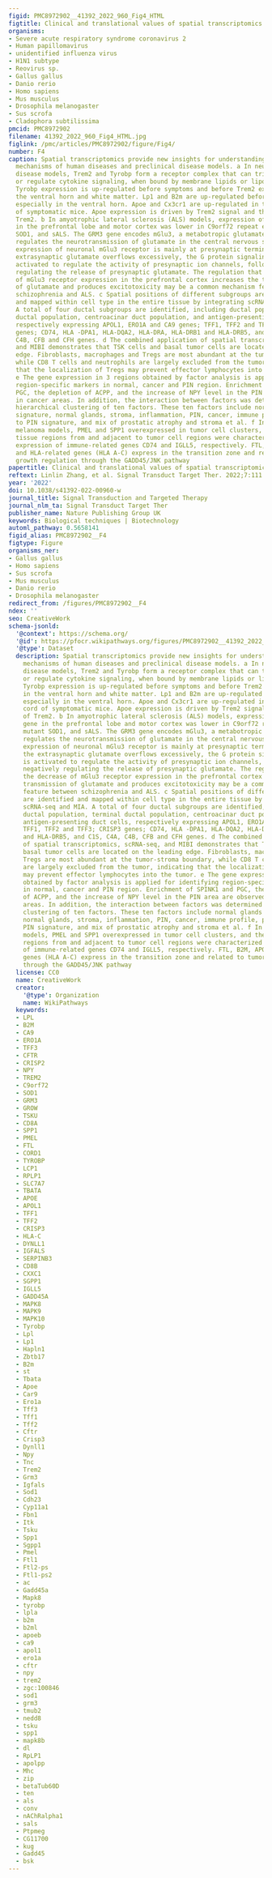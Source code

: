 ```yaml
---
figid: PMC8972902__41392_2022_960_Fig4_HTML
figtitle: Clinical and translational values of spatial transcriptomics
organisms:
- Severe acute respiratory syndrome coronavirus 2
- Human papillomavirus
- unidentified influenza virus
- H1N1 subtype
- Reovirus sp.
- Gallus gallus
- Danio rerio
- Homo sapiens
- Mus musculus
- Drosophila melanogaster
- Sus scrofa
- Cladophora subtilissima
pmcid: PMC8972902
filename: 41392_2022_960_Fig4_HTML.jpg
figlink: /pmc/articles/PMC8972902/figure/Fig4/
number: F4
caption: Spatial transcriptomics provide new insights for understanding molecular
  mechanisms of human diseases and preclinical disease models. a In neurodegenerative
  disease models, Trem2 and Tyrobp form a receptor complex that can trigger phagocytosis
  or regulate cytokine signaling, when bound by membrane lipids or lipoprotein complexes.
  Tyrobp expression is up-regulated before symptoms and before Trem2 expression in
  the ventral horn and white matter. Lp1 and B2m are up-regulated before symptoms,
  especially in the ventral horn. Apoe and Cx3cr1 are up-regulated in the spinal cord
  of symptomatic mice. Apoe expression is driven by Trem2 signal and the ligand of
  Trem2. b In amyotrophic lateral sclerosis (ALS) models, expression of GRM3 gene
  in the prefrontal lobe and motor cortex was lower in C9orf72 repeat expansion, mutant
  SOD1, and sALS. The GRM3 gene encodes mGlu3, a metabotropic glutamate receptor,
  regulates the neurotransmission of glutamate in the central nervous system. The
  expression of neuronal mGlu3 receptor is mainly at presynaptic terminals. When the
  extrasynaptic glutamate overflows excessively, the G protein signaling cascade is
  activated to regulate the activity of presynaptic ion channels, followed by negatively
  regulating the release of presynaptic glutamate. The regulation that the decrease
  of mGlu3 receptor expression in the prefrontal cortex increases the transmission
  of glutamate and produces excitotoxicity may be a common mechanism feature between
  schizophrenia and ALS. c Spatial positions of different subgroups are identified
  and mapped within cell type in the entire tissue by integrating scRNA-seq and MIA.
  A total of four ductal subgroups are identified, including ductal population, terminal
  ductal population, centroacinar duct population, and antigen-presenting duct cells,
  respectively expressing APOL1, ERO1A and CA9 genes; TFF1, TFF2 and TFF3; CRISP3
  genes; CD74, HLA -DPA1, HLA-DQA2, HLA-DRA, HLA-DRB1 and HLA-DRB5, and C1S, C4A,
  C4B, CFB and CFH genes. d The combined application of spatial transcriptomics, scRNA-seq,
  and MIBI demonstrates that TSK cells and basal tumor cells are located on the leading
  edge. Fibroblasts, macrophages and Tregs are most abundant at the tumor-stroma boundary,
  while CD8 T cells and neutrophils are largely excluded from the tumor, indicating
  that the localization of Tregs may prevent effector lymphocytes into the tumor.
  e The gene expression in 3 regions obtained by factor analysis is applied for identifying
  region-specific markers in normal, cancer and PIN region. Enrichment of SPINK1 and
  PGC, the depletion of ACPP, and the increase of NPY level in the PIN area are observed
  in cancer areas. In addition, the interaction between factors was determined by
  hierarchical clustering of ten factors. These ten factors include normal glands
  signature, normal glands, stroma, inflammation, PIN, cancer, immune profile, proximity
  to PIN signature, and mix of prostatic atrophy and stroma et al. f In malignant
  melanoma models, PMEL and SPP1 overexpressed in tumor cell clusters, and the lymphoid
  tissue regions from and adjacent to tumor cell regions were characterized by the
  expression of immune-related genes CD74 and IGLL5, respectively. FTL, B2M, APOE
  and HLA-related genes (HLA A-C) express in the transition zone and related to tumor
  growth regulation through the GADD45/JNK pathway
papertitle: Clinical and translational values of spatial transcriptomics.
reftext: Linlin Zhang, et al. Signal Transduct Target Ther. 2022;7:111.
year: '2022'
doi: 10.1038/s41392-022-00960-w
journal_title: Signal Transduction and Targeted Therapy
journal_nlm_ta: Signal Transduct Target Ther
publisher_name: Nature Publishing Group UK
keywords: Biological techniques | Biotechnology
automl_pathway: 0.5658141
figid_alias: PMC8972902__F4
figtype: Figure
organisms_ner:
- Gallus gallus
- Homo sapiens
- Sus scrofa
- Mus musculus
- Danio rerio
- Drosophila melanogaster
redirect_from: /figures/PMC8972902__F4
ndex: ''
seo: CreativeWork
schema-jsonld:
  '@context': https://schema.org/
  '@id': https://pfocr.wikipathways.org/figures/PMC8972902__41392_2022_960_Fig4_HTML.html
  '@type': Dataset
  description: Spatial transcriptomics provide new insights for understanding molecular
    mechanisms of human diseases and preclinical disease models. a In neurodegenerative
    disease models, Trem2 and Tyrobp form a receptor complex that can trigger phagocytosis
    or regulate cytokine signaling, when bound by membrane lipids or lipoprotein complexes.
    Tyrobp expression is up-regulated before symptoms and before Trem2 expression
    in the ventral horn and white matter. Lp1 and B2m are up-regulated before symptoms,
    especially in the ventral horn. Apoe and Cx3cr1 are up-regulated in the spinal
    cord of symptomatic mice. Apoe expression is driven by Trem2 signal and the ligand
    of Trem2. b In amyotrophic lateral sclerosis (ALS) models, expression of GRM3
    gene in the prefrontal lobe and motor cortex was lower in C9orf72 repeat expansion,
    mutant SOD1, and sALS. The GRM3 gene encodes mGlu3, a metabotropic glutamate receptor,
    regulates the neurotransmission of glutamate in the central nervous system. The
    expression of neuronal mGlu3 receptor is mainly at presynaptic terminals. When
    the extrasynaptic glutamate overflows excessively, the G protein signaling cascade
    is activated to regulate the activity of presynaptic ion channels, followed by
    negatively regulating the release of presynaptic glutamate. The regulation that
    the decrease of mGlu3 receptor expression in the prefrontal cortex increases the
    transmission of glutamate and produces excitotoxicity may be a common mechanism
    feature between schizophrenia and ALS. c Spatial positions of different subgroups
    are identified and mapped within cell type in the entire tissue by integrating
    scRNA-seq and MIA. A total of four ductal subgroups are identified, including
    ductal population, terminal ductal population, centroacinar duct population, and
    antigen-presenting duct cells, respectively expressing APOL1, ERO1A and CA9 genes;
    TFF1, TFF2 and TFF3; CRISP3 genes; CD74, HLA -DPA1, HLA-DQA2, HLA-DRA, HLA-DRB1
    and HLA-DRB5, and C1S, C4A, C4B, CFB and CFH genes. d The combined application
    of spatial transcriptomics, scRNA-seq, and MIBI demonstrates that TSK cells and
    basal tumor cells are located on the leading edge. Fibroblasts, macrophages and
    Tregs are most abundant at the tumor-stroma boundary, while CD8 T cells and neutrophils
    are largely excluded from the tumor, indicating that the localization of Tregs
    may prevent effector lymphocytes into the tumor. e The gene expression in 3 regions
    obtained by factor analysis is applied for identifying region-specific markers
    in normal, cancer and PIN region. Enrichment of SPINK1 and PGC, the depletion
    of ACPP, and the increase of NPY level in the PIN area are observed in cancer
    areas. In addition, the interaction between factors was determined by hierarchical
    clustering of ten factors. These ten factors include normal glands signature,
    normal glands, stroma, inflammation, PIN, cancer, immune profile, proximity to
    PIN signature, and mix of prostatic atrophy and stroma et al. f In malignant melanoma
    models, PMEL and SPP1 overexpressed in tumor cell clusters, and the lymphoid tissue
    regions from and adjacent to tumor cell regions were characterized by the expression
    of immune-related genes CD74 and IGLL5, respectively. FTL, B2M, APOE and HLA-related
    genes (HLA A-C) express in the transition zone and related to tumor growth regulation
    through the GADD45/JNK pathway
  license: CC0
  name: CreativeWork
  creator:
    '@type': Organization
    name: WikiPathways
  keywords:
  - LPL
  - B2M
  - CA9
  - ERO1A
  - TFF3
  - CFTR
  - CRISP2
  - NPY
  - TREM2
  - C9orf72
  - SOD1
  - GRM3
  - GROW
  - TSKU
  - CD8A
  - SPP1
  - PMEL
  - FTL
  - CORD1
  - TYROBP
  - LCP1
  - RPLP1
  - SLC7A7
  - TBATA
  - APOE
  - APOL1
  - TFF1
  - TFF2
  - CRISP3
  - HLA-C
  - DYNLL1
  - IGFALS
  - SERPINB3
  - CD8B
  - CXXC1
  - SGPP1
  - IGLL5
  - GADD45A
  - MAPK8
  - MAPK9
  - MAPK10
  - Tyrobp
  - Lpl
  - Lp1
  - Hapln1
  - Zbtb17
  - B2m
  - st
  - Tbata
  - Apoe
  - Car9
  - Ero1a
  - Tff3
  - Tff1
  - Tff2
  - Cftr
  - Crisp3
  - Dynll1
  - Npy
  - Tnc
  - Trem2
  - Grm3
  - Igfals
  - Sod1
  - Cdh23
  - Cyp11a1
  - Fbn1
  - Itk
  - Tsku
  - Spp1
  - Sgpp1
  - Pmel
  - Ftl1
  - Ftl2-ps
  - Ftl1-ps2
  - ac
  - Gadd45a
  - Mapk8
  - tyrobp
  - lpla
  - b2m
  - b2ml
  - apoeb
  - ca9
  - apol1
  - ero1a
  - cftr
  - npy
  - trem2
  - zgc:100846
  - sod1
  - grm3
  - tmub2
  - nedd8
  - tsku
  - spp1
  - mapk8b
  - dl
  - RpLP1
  - apolpp
  - Mhc
  - zip
  - betaTub60D
  - ten
  - als
  - conv
  - nAChRalpha1
  - sals
  - Ptpmeg
  - CG11700
  - kug
  - Gadd45
  - bsk
---
```

